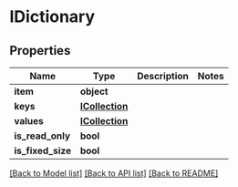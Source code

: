 # IDictionary

## Properties
Name | Type | Description | Notes
------------ | ------------- | ------------- | -------------
**item** | **object** |  | 
**keys** | [**ICollection**](ICollection.md) |  | 
**values** | [**ICollection**](ICollection.md) |  | 
**is_read_only** | **bool** |  | 
**is_fixed_size** | **bool** |  | 

[[Back to Model list]](../README.md#documentation-for-models) [[Back to API list]](../README.md#documentation-for-api-endpoints) [[Back to README]](../README.md)

